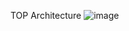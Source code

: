 TOP Architecture
![image](https://github.com/user-attachments/assets/966cb883-1417-4aaa-971c-2266aa30ab99)
